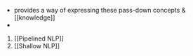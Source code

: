 - provides a way of expressing these pass-down concepts & [[knowledge]]
- 
1. [[Pipelined NLP]]
2. [[Shallow NLP]]